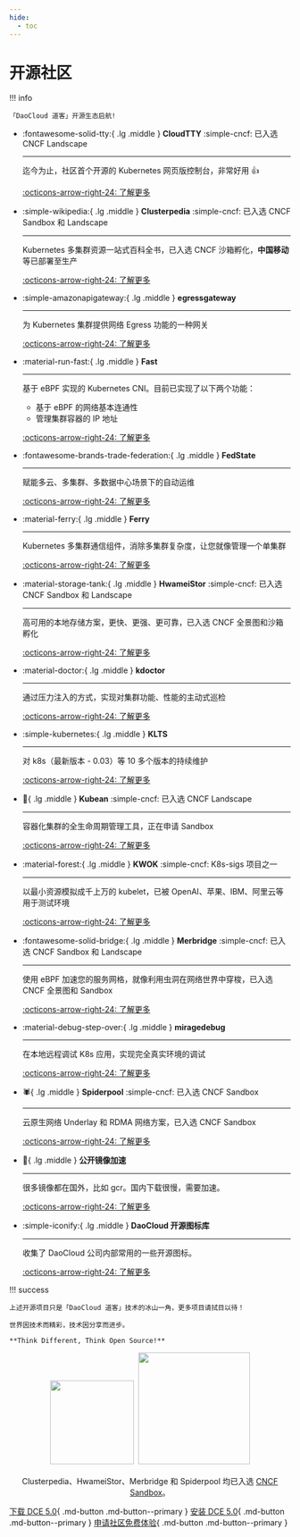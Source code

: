 ```yaml
---
hide:
  - toc
---
```


# 开源社区

!!! info

    「DaoCloud 道客」开源生态启航!

<div class="grid cards" markdown>

-   :fontawesome-solid-tty:{ .lg .middle } __CloudTTY__ :simple-cncf: 已入选 CNCF Landscape

    ---

    迄今为止，社区首个开源的 Kubernetes 网页版控制台，非常好用 👍

    [:octicons-arrow-right-24: 了解更多](./cloudtty.md)

-   :simple-wikipedia:{ .lg .middle } __Clusterpedia__ :simple-cncf: 已入选 CNCF Sandbox 和 Landscape

    ---

    Kubernetes 多集群资源一站式百科全书，已入选 CNCF 沙箱孵化，**中国移动** 等已部署至生产

    [:octicons-arrow-right-24: 了解更多](./clusterpedia.md)

</div>

<div class="grid cards" markdown>

-   :simple-amazonapigateway:{ .lg .middle } __egressgateway__

    ---

    为 Kubernetes 集群提供网络 Egress 功能的一种网关

    [:octicons-arrow-right-24: 了解更多](./egress-gw.md)

-   :material-run-fast:{ .lg .middle } __Fast__

    ---

    基于 eBPF 实现的 Kubernetes CNI。目前已实现了以下两个功能：

    - 基于 eBPF 的网络基本连通性
    - 管理集群容器的 IP 地址

    [:octicons-arrow-right-24: 了解更多](./fast.md)

</div>

<div class="grid cards" markdown>

-   :fontawesome-brands-trade-federation:{ .lg .middle } __FedState__

    ---

    赋能多云、多集群、多数据中心场景下的自动运维

    [:octicons-arrow-right-24: 了解更多](./fedstate.md)

-   :material-ferry:{ .lg .middle } __Ferry__

    ---

    Kubernetes 多集群通信组件，消除多集群复杂度，让您就像管理一个单集群

    [:octicons-arrow-right-24: 了解更多](./ferry.md)

</div>

<div class="grid cards" markdown>

-   :material-storage-tank:{ .lg .middle } __HwameiStor__ :simple-cncf: 已入选 CNCF Sandbox 和 Landscape

    ---

    高可用的本地存储方案，更快、更强、更可靠，已入选 CNCF 全景图和沙箱孵化

    [:octicons-arrow-right-24: 了解更多](./hwameistor.md)

-   :material-doctor:{ .lg .middle } __kdoctor__

    ---

    通过压力注入的方式，实现对集群功能、性能的主动式巡检

    [:octicons-arrow-right-24: 了解更多](./kdoctor.md)

</div>

<div class="grid cards" markdown>

-   :simple-kubernetes:{ .lg .middle } __KLTS__

    ---

    对 k8s（最新版本 - 0.03）等 10 多个版本的持续维护

    [:octicons-arrow-right-24: 了解更多](./klts.md)

-   :peanuts:{ .lg .middle } __Kubean__ :simple-cncf: 已入选 CNCF Landscape

    ---

    容器化集群的全生命周期管理工具，正在申请 Sandbox

    [:octicons-arrow-right-24: 了解更多](./kubean.md)

</div>

<div class="grid cards" markdown>

-   :material-forest:{ .lg .middle } __KWOK__ :simple-cncf: K8s-sigs 项目之一

    ---

    以最小资源模拟成千上万的 kubelet，已被 OpenAI、苹果、IBM、阿里云等用于测试环境

    [:octicons-arrow-right-24: 了解更多](./kwok.md)

-   :fontawesome-solid-bridge:{ .lg .middle } __Merbridge__ :simple-cncf: 已入选 CNCF Sandbox 和 Landscape

    ---

    使用 eBPF 加速您的服务网格，就像利用虫洞在网络世界中穿梭，已入选 CNCF 全景图和 Sandbox

    [:octicons-arrow-right-24: 了解更多](./merbridge.md)

</div>

<div class="grid cards" markdown>

-   :material-debug-step-over:{ .lg .middle } __miragedebug__

    ---

    在本地远程调试 K8s 应用，实现完全真实环境的调试

    [:octicons-arrow-right-24: 了解更多](./miragedebug.md)

-   :spider:{ .lg .middle } __Spiderpool__  :simple-cncf: 已入选 CNCF Sandbox

    ---

    云原生网络 Underlay 和 RDMA 网络方案，已入选 CNCF Sandbox

    [:octicons-arrow-right-24: 了解更多](./spiderpool.md)

</div>

<div class="grid cards" markdown>

-   :speedboat:{ .lg .middle } __公开镜像加速__

    ---

    很多镜像都在国外，比如 gcr。国内下载很慢，需要加速。

    [:octicons-arrow-right-24: 了解更多](./mirror.md)

-   :simple-iconify:{ .lg .middle } __DaoCloud 开源图标库__

    ---

    收集了 DaoCloud 公司内部常用的一些开源图标。

    [:octicons-arrow-right-24: 了解更多](./icons/index.md)

</div>

!!! success

    上述开源项目只是「DaoCloud 道客」技术的冰山一角，更多项目请拭目以待！

    世界因技术而精彩，技术因分享而进步。

    **Think Different, Think Open Source!**

<p align="center">
<img src="https://landscape.cncf.io/images/left-logo.svg" width="150"/>&nbsp;&nbsp;<img src="https://landscape.cncf.io/images/right-logo.svg" width="200"/>
<br/><br/>
Clusterpedia、HwameiStor、Merbridge 和 Spiderpool 均已入选 <a href="https://www.cncf.io/projects/clusterpedia/">CNCF Sandbox</a>。
</p>

[下载 DCE 5.0](../download/index.md){ .md-button .md-button--primary }
[安装 DCE 5.0](../install/index.md){ .md-button .md-button--primary }
[申请社区免费体验](../dce/license0.md){ .md-button .md-button--primary }
